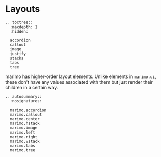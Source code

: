 # Layouts

```{eval-rst}
.. toctree::
  :maxdepth: 1
  :hidden:

  accordion
  callout
  image
  justify
  stacks
  tabs
  tree
```

marimo has higher-order layout elements. Unlike elements in `marimo.ui`, these
don't have any values associated with them but just render their children in a
certain way.

```{eval-rst}
.. autosummary::
  :nosignatures:

  marimo.accordion
  marimo.callout
  marimo.center
  marimo.hstack
  marimo.image
  marimo.left
  marimo.right
  marimo.vstack
  marimo.tabs
  marimo.tree
```
